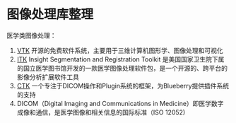 # 图像处理库整理


医学类图像处理：
1. [VTK](https://vtk.org/) 开源的免费软件系统，主要用于三维计算机图形学、图像处理和可视化
2. [ITK](https://itk.org/)  Insight Segmentation and Registration Toolkit 是美国国家卫生院下属的国立医学图书馆开发的一款医学图像处理软件包，是一个开源的、跨平台的影像分析扩展软件工具
3. [CTK](http://www.commontk.org/index.php/Main_Page) 一个专注于DICOM操作和Plugin系统的框架，为Blueberry提供插件系统的支持
4. DICOM（Digital Imaging and Communications in Medicine）即医学数字成像和通信，是医学图像和相关信息的国际标准（ISO 12052)
